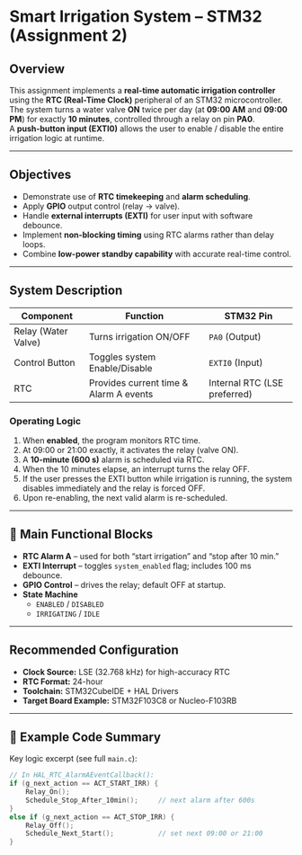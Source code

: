 #  Smart Irrigation System – STM32 (Assignment 2)

##  Overview
This assignment implements a **real-time automatic irrigation controller** using the **RTC (Real-Time Clock)** peripheral of an STM32 microcontroller.  
The system turns a water valve **ON** twice per day (at **09:00 AM** and **09:00 PM**) for exactly **10 minutes**, controlled through a relay on pin **PA0**.  
A **push-button input (EXTI0)** allows the user to enable / disable the entire irrigation logic at runtime.

---

##  Objectives
- Demonstrate use of **RTC timekeeping** and **alarm scheduling**.  
- Apply **GPIO** output control (relay → valve).  
- Handle **external interrupts (EXTI)** for user input with software debounce.  
- Implement **non-blocking timing** using RTC alarms rather than delay loops.  
- Combine **low-power standby capability** with accurate real-time control.

---

##  System Description
| Component | Function | STM32 Pin |
|------------|-----------|------------|
| Relay (Water Valve) | Turns irrigation ON/OFF | `PA0` (Output) |
| Control Button | Toggles system Enable/Disable | `EXTI0` (Input) |
| RTC | Provides current time & Alarm A events | Internal RTC (LSE preferred) |

### Operating Logic
1. When **enabled**, the program monitors RTC time.  
2. At 09:00 or 21:00 exactly, it activates the relay (valve ON).  
3. A **10-minute (600 s)** alarm is scheduled via RTC.  
4. When the 10 minutes elapse, an interrupt turns the relay OFF.  
5. If the user presses the EXTI button while irrigation is running, the system disables immediately and the relay is forced OFF.  
6. Upon re-enabling, the next valid alarm is re-scheduled.

---

## 🧩 Main Functional Blocks
- **RTC Alarm A** – used for both “start irrigation” and “stop after 10 min.”  
- **EXTI Interrupt** – toggles `system_enabled` flag; includes 100 ms debounce.  
- **GPIO Control** – drives the relay; default OFF at startup.  
- **State Machine**  
  - `ENABLED` / `DISABLED`  
  - `IRRIGATING` / `IDLE`  

---

##  Recommended Configuration
- **Clock Source:** LSE (32.768 kHz) for high-accuracy RTC  
- **RTC Format:** 24-hour  
- **Toolchain:** STM32CubeIDE + HAL Drivers  
- **Target Board Example:** STM32F103C8 or Nucleo-F103RB  

---

## 🧾 Example Code Summary
Key logic excerpt (see full `main.c`):
```c
// In HAL_RTC_AlarmAEventCallback():
if (g_next_action == ACT_START_IRR) {
    Relay_On();
    Schedule_Stop_After_10min();     // next alarm after 600s
}
else if (g_next_action == ACT_STOP_IRR) {
    Relay_Off();
    Schedule_Next_Start();           // set next 09:00 or 21:00
}
```


